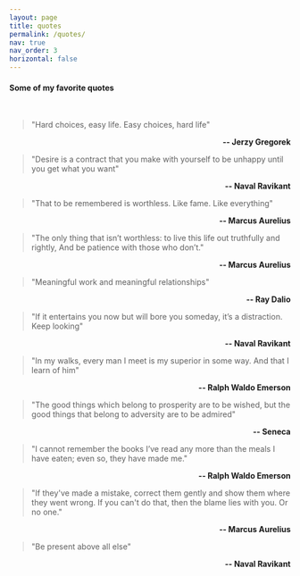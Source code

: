 ```yaml
---
layout: page
title: quotes
permalink: /quotes/
nav: true
nav_order: 3
horizontal: false
---
```


<h4> Some of my favorite quotes </h4>
<br>


> "Hard choices, easy life. Easy choices, hard life" 

<div style="text-align: right"><strong>-- Jerzy Gregorek</strong> </div>

> "Desire is a contract that you make with yourself to be unhappy until you get what you want"

<div style="text-align: right"><strong>-- Naval Ravikant</strong> </div>

> "That to be remembered is worthless. Like fame. Like everything"

<div style="text-align: right"><strong>-- Marcus Aurelius</strong> </div>

> "The only thing that isn’t worthless: to live this life out truthfully and rightly, And be patience with those who don’t."

<div style="text-align: right"><strong>-- Marcus Aurelius</strong> </div>

> "Meaningful work and meaningful relationships"

<div style="text-align: right"><strong>-- Ray Dalio</strong> </div>

> "If it entertains you now but will bore you someday, it’s a distraction. Keep looking"

<div style="text-align: right"><strong>-- Naval Ravikant</strong> </div>

> "In my walks, every man I meet is my superior in some way. And that I learn of him"

<div style="text-align: right"><strong>-- Ralph Waldo Emerson</strong> </div>

> "The good things which belong to prosperity are to be wished, but the good things that belong to adversity are to be admired"

<div style="text-align: right"><strong>-- Seneca</strong> </div>

> "I cannot remember the books I’ve read any more than the meals I have eaten; even so, they have made me."

<div style="text-align: right"><strong>-- Ralph Waldo Emerson</strong> </div>

> "If they've made a mistake, correct them gently and show them where they went wrong. If you can't do that, then the blame lies with you. Or no one."

<div style="text-align: right"><strong>-- Marcus Aurelius</strong> </div>

> "Be present above all else"

<div style="text-align: right"><strong>-- Naval Ravikant</strong> </div>